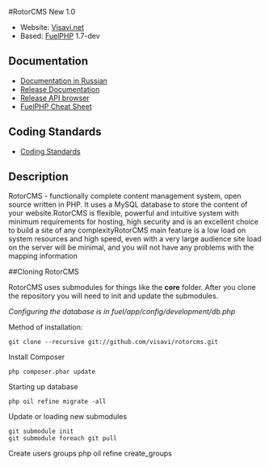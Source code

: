 #RotorCMS New 1.0
* Website: [Visavi.net](http://visavi.net/)
* Based: [FuelPHP](http://fuelphp.com/) 1.7-dev

## Documentation
* [Documentation in Russian](http://fuelphp-framework.ru/)
* [Release Documentation](http://docs.fuelphp.com/)
* [Release API browser](http://api.fuelphp.com/)
* [FuelPHP Cheat Sheet](http://www.novius-os.org/fuelphp-cheatsheet/)

## Coding Standards
* [Coding Standards](http://fuelphp.com/docs/general/coding_standards.html)

## Description
RotorCMS - functionally complete content management system, open source written in PHP. It uses a MySQL database to store the content of your website.RotorCMS is flexible, powerful and intuitive system with minimum requirements for hosting, high security and is an excellent choice to build a site of any complexityRotorCMS main feature is a low load on system resources and high speed, even with a very large audience site load on the server will be minimal, and you will not have any problems with the mapping information

##Cloning RotorCMS

RotorCMS uses submodules for things like the **core** folder.  After you clone the repository you will need to init and update the submodules.

_Configuring the database is in fuel/app/config/development/db.php_

Method of installation:

    git clone --recursive git://github.com/visavi/rotorcms.git

Install Composer

    php composer.phar update

Starting up database

    php oil refine migrate -all

Update or loading new submodules

	git submodule init
	git submodule foreach git pull

Create users groups
	php oil refine create_groups
